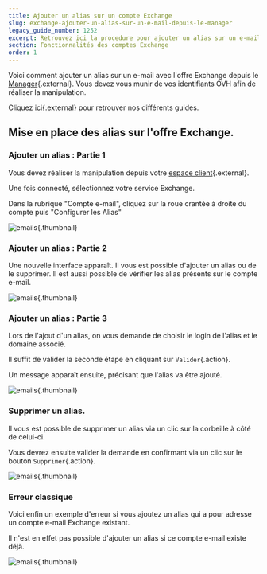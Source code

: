 ```yaml
---
title: Ajouter un alias sur un compte Exchange
slug: exchange-ajouter-un-alias-sur-un-e-mail-depuis-le-manager
legacy_guide_number: 1252
excerpt: Retrouvez ici la procedure pour ajouter un alias sur un e-mail Exchange depuis le manager
section: Fonctionnalités des comptes Exchange
order: 1
---
```


Voici comment ajouter un alias sur un e-mail avec l'offre Exchange depuis le [Manager]((https://www.ovh.com/auth/?action=gotomanager&from=https://www.ovh.com/fr/&ovhSubsidiary=fr)){.external}. Vous devez vous munir de vos identifiants OVH afin de réaliser la manipulation.

Cliquez [ici](https://www.ovh.com/fr/emails/hosted-exchange/guides/){.external} pour retrouver nos différents guides.


## Mise en place des alias sur l'offre Exchange.

### Ajouter un alias &#58; Partie 1
Vous devez réaliser la manipulation depuis votre [espace client]((https://www.ovh.com/auth/?action=gotomanager&from=https://www.ovh.com/fr/&ovhSubsidiary=fr)){.external}.

Une fois connecté, sélectionnez votre service Exchange.

Dans la rubrique "Compte e-mail", cliquez sur la roue crantée à droite du compte puis "Configurer les Alias"


![emails](images/1047.png){.thumbnail}


### Ajouter un alias &#58; Partie 2
Une nouvelle interface apparaît. Il vous est possible d'ajouter un alias ou de le supprimer. Il est aussi possible de vérifier les alias présents sur le compte e-mail.


![emails](images/1048.png){.thumbnail}


### Ajouter un alias &#58; Partie 3
Lors de l'ajout d'un alias, on vous demande de choisir le login de l'alias et le domaine associé.

Il suffit de valider la seconde étape en cliquant sur `Valider`{.action}.

Un message apparaît ensuite, précisant que l'alias va être ajouté.


![emails](images/1049.png){.thumbnail}


### Supprimer un alias.
Il vous est possible de supprimer un alias via un clic sur la corbeille à côté de celui-ci.

Vous devrez ensuite valider la demande en confirmant via un clic sur le bouton `Supprimer`{.action}.


![emails](images/1050.png){.thumbnail}


### Erreur classique
Voici enfin un exemple d'erreur si vous ajoutez un alias qui a pour adresse un compte e-mail Exchange existant.

Il n'est en effet pas possible d'ajouter un alias si ce compte e-mail existe déjà.


![emails](images/1051.png){.thumbnail}